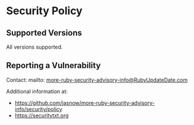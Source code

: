 # Security Policy

## Supported Versions

All versions supported.

## Reporting a Vulnerability

Contact: mailto: more-ruby-security-advisory-info@RubyUpdateDate.com

Additional information at:
 * https://github.com/jasnow/more-ruby-security-advisory-info/security/policy
 * https://securitytxt.org
